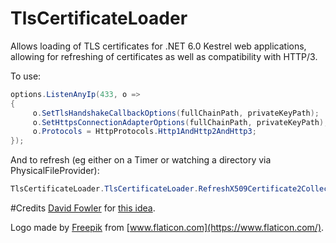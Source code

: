 # TlsCertificateLoader
Allows loading of TLS certificates for .NET 6.0 Kestrel web applications, allowing for refreshing of certificates as well as compatibility with HTTP/3.

To use:
```c#
options.ListenAnyIp(433, o =>
{
     o.SetTlsHandshakeCallbackOptions(fullChainPath, privateKeyPath);
     o.SetHttpsConnectionAdapterOptions(fullChainPath, privateKeyPath);
     o.Protocols = HttpProtocols.Http1AndHttp2AndHttp3;
});
```

And to refresh (eg either on a Timer or watching a directory via PhysicalFileProvider):
```c#
TlsCertificateLoader.TlsCertificateLoader.RefreshX509Certificate2Collection();
```

#Credits
[David Fowler](https://github.com/davidfowl) for [this idea](https://github.com/dotnet/aspnetcore/issues/21513#issuecomment-914370034).

Logo made by [Freepik](https://www.freepik.com) from [www.flaticon.com](https://www.flaticon.com/).